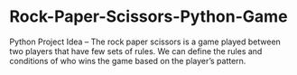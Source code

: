 # Rock-Paper-Scissors-Python-Game
Python Project Idea – The rock paper scissors is a game played between two players that have few sets of rules. We can define the rules and conditions of who wins the game based on the player’s pattern.
